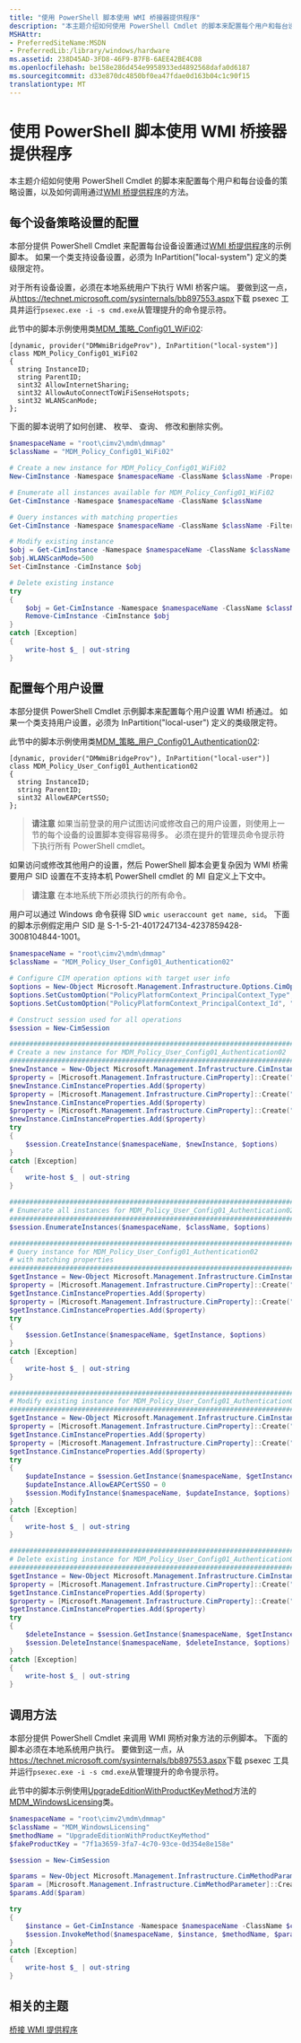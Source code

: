 ```yaml
---
title: "使用 PowerShell 脚本使用 WMI 桥接器提供程序"
description: "本主题介绍如何使用 PowerShell Cmdlet 的脚本来配置每个用户和每台设备的策略设置，以及如何调用通过 WMI 桥提供程序的方法。"
MSHAttr:
- PreferredSiteName:MSDN
- PreferredLib:/library/windows/hardware
ms.assetid: 238D45AD-3FD8-46F9-B7FB-6AEE42BE4C08
ms.openlocfilehash: be158e286d454e9958933ed4892568dafa0d6187
ms.sourcegitcommit: d33e870dc4850bf0ea47fdae0d163b04c1c90f15
translationtype: MT
---
```

# <a name="using-powershell-scripting-with-the-wmi-bridge-provider"></a>使用 PowerShell 脚本使用 WMI 桥接器提供程序

本主题介绍如何使用 PowerShell Cmdlet 的脚本来配置每个用户和每台设备的策略设置，以及如何调用通过[WMI 桥提供程序](https://msdn.microsoft.com/library/windows/desktop/dn905224.aspx)的方法。


## <a name="configuring-per-device-policy-settings"></a>每个设备策略设置的配置

本部分提供 PowerShell Cmdlet 来配置每台设备设置通过[WMI 桥提供程序](https://msdn.microsoft.com/library/windows/desktop/dn905224.aspx)的示例脚本。 如果一个类支持设备设置，必须为 InPartition("local-system") 定义的类级限定符。

对于所有设备设置，必须在本地系统用户下执行 WMI 桥客户端。 要做到这一点，从<https://technet.microsoft.com/sysinternals/bb897553.aspx>下载 psexec 工具并运行`psexec.exe -i -s cmd.exe`从管理提升的命令提示符。

此节中的脚本示例使用类[MDM\_策略\_Config01\_WiFi02](https://msdn.microsoft.com/library/windows/desktop/dn905246.aspx):

```ManagedCPlusPlus
[dynamic, provider("DMWmiBridgeProv"), InPartition("local-system")]
class MDM_Policy_Config01_WiFi02
{
  string InstanceID;
  string ParentID;
  sint32 AllowInternetSharing;
  sint32 AllowAutoConnectToWiFiSenseHotspots;
  sint32 WLANScanMode;
};
```

下面的脚本说明了如何创建、 枚举、 查询、 修改和删除实例。

```PowerShell
$namespaceName = "root\cimv2\mdm\dmmap"
$className = "MDM_Policy_Config01_WiFi02"

# Create a new instance for MDM_Policy_Config01_WiFi02 
New-CimInstance -Namespace $namespaceName -ClassName $className -Property @{ParentID="./Vendor/MSFT/Policy/Config";InstanceID="WiFi";AllowInternetSharing=1;AllowAutoConnectToWiFiSenseHotspots=0;WLANScanMode=100}

# Enumerate all instances available for MDM_Policy_Config01_WiFi02
Get-CimInstance -Namespace $namespaceName -ClassName $className

# Query instances with matching properties
Get-CimInstance -Namespace $namespaceName -ClassName $className -Filter "ParentID=&#39;./Vendor/MSFT/Policy/Config&#39; and InstanceID=&#39;WiFi&#39;"

# Modify existing instance
$obj = Get-CimInstance -Namespace $namespaceName -ClassName $className -Filter "ParentID=&#39;./Vendor/MSFT/Policy/Config&#39; and InstanceID=&#39;WiFi&#39;"
$obj.WLANScanMode=500
Set-CimInstance -CimInstance $obj

# Delete existing instance
try
{
    $obj = Get-CimInstance -Namespace $namespaceName -ClassName $className -Filter "ParentID=&#39;./Vendor/MSFT/Policy/Config&#39; and InstanceID=&#39;WiFi&#39;"
    Remove-CimInstance -CimInstance $obj
}
catch [Exception]
{
    write-host $_ | out-string
}
```

## <a name="configuring-per-user-settings"></a>配置每个用户设置

本部分提供 PowerShell Cmdlet 示例脚本来配置每个用户设置 WMI 桥通过。 如果一个类支持用户设置，必须为 InPartition("local-user") 定义的类级限定符。

此节中的脚本示例使用类[MDM\_策略\_用户\_Config01\_Authentication02](https://msdn.microsoft.com/library/windows/desktop/mt146854.aspx):

```ManagedCPlusPlus
[dynamic, provider("DMWmiBridgeProv"), InPartition("local-user")]
class MDM_Policy_User_Config01_Authentication02
{
  string InstanceID;
  string ParentID;
  sint32 AllowEAPCertSSO;
};
```

> **请注意** 如果当前登录的用户试图访问或修改自己的用户设置，则使用上一节的每个设备的设置脚本变得容易得多。 必须在提升的管理员命令提示符下执行所有 PowerShell cmdlet。

 

如果访问或修改其他用户的设置，然后 PowerShell 脚本会更复杂因为 WMI 桥需要用户 SID 设置在不支持本机 PowerShell cmdlet 的 MI 自定义上下文中。

> **请注意**  在本地系统下所必须执行的所有命令。

 

用户可以通过 Windows 命令获得 SID `wmic useraccount get name, sid`。 下面的脚本示例假定用户 SID 是 S-1-5-21-4017247134-4237859428-3008104844-1001。

```PowerShell
$namespaceName = "root\cimv2\mdm\dmmap"
$className = "MDM_Policy_User_Config01_Authentication02"

# Configure CIM operation options with target user info
$options = New-Object Microsoft.Management.Infrastructure.Options.CimOperationOptions
$options.SetCustomOption("PolicyPlatformContext_PrincipalContext_Type", "PolicyPlatform_UserContext", $false)
$options.SetCustomOption("PolicyPlatformContext_PrincipalContext_Id", "S-1-5-21-4017247134-4237859428-3008104844-1001", $false)

# Construct session used for all operations
$session = New-CimSession

##########################################################################
# Create a new instance for MDM_Policy_User_Config01_Authentication02
##########################################################################
$newInstance = New-Object Microsoft.Management.Infrastructure.CimInstance $className, $namespaceName
$property = [Microsoft.Management.Infrastructure.CimProperty]::Create("ParentID", &#39;./Vendor/MSFT/Policy/Config&#39;, "string", "Key")
$newInstance.CimInstanceProperties.Add($property)
$property = [Microsoft.Management.Infrastructure.CimProperty]::Create("InstanceID", &#39;Authentication&#39;, "String", "Key")
$newInstance.CimInstanceProperties.Add($property)
$property = [Microsoft.Management.Infrastructure.CimProperty]::Create("AllowEAPCertSSO", 1, "Sint32", "Property")
$newInstance.CimInstanceProperties.Add($property)
try
{
    $session.CreateInstance($namespaceName, $newInstance, $options)
}
catch [Exception]
{
    write-host $_ | out-string
}

##########################################################################
# Enumerate all instances for MDM_Policy_User_Config01_Authentication02
##########################################################################
$session.EnumerateInstances($namespaceName, $className, $options)

##########################################################################
# Query instance for MDM_Policy_User_Config01_Authentication02
# with matching properties
##########################################################################
$getInstance = New-Object Microsoft.Management.Infrastructure.CimInstance $className, $namespaceName
$property = [Microsoft.Management.Infrastructure.CimProperty]::Create("ParentID", &#39;./Vendor/MSFT/Policy/Config&#39;, "string", "Key")
$getInstance.CimInstanceProperties.Add($property)
$property = [Microsoft.Management.Infrastructure.CimProperty]::Create("InstanceID", &#39;Authentication&#39;, "String", "Key")
$getInstance.CimInstanceProperties.Add($property)
try
{
    $session.GetInstance($namespaceName, $getInstance, $options)
}
catch [Exception]
{
    write-host $_ | out-string
}

##########################################################################
# Modify existing instance for MDM_Policy_User_Config01_Authentication02
##########################################################################
$getInstance = New-Object Microsoft.Management.Infrastructure.CimInstance $className, $namespaceName
$property = [Microsoft.Management.Infrastructure.CimProperty]::Create("ParentID", &#39;./Vendor/MSFT/Policy/Config&#39;, "string", "Key")
$getInstance.CimInstanceProperties.Add($property)
$property = [Microsoft.Management.Infrastructure.CimProperty]::Create("InstanceID", &#39;Authentication&#39;, "String", "Key")
$getInstance.CimInstanceProperties.Add($property)
try
{
    $updateInstance = $session.GetInstance($namespaceName, $getInstance, $options)[0]
    $updateInstance.AllowEAPCertSSO = 0
    $session.ModifyInstance($namespaceName, $updateInstance, $options)
}
catch [Exception]
{
    write-host $_ | out-string
}

##########################################################################
# Delete existing instance for MDM_Policy_User_Config01_Authentication02
##########################################################################
$getInstance = New-Object Microsoft.Management.Infrastructure.CimInstance $className, $namespaceName
$property = [Microsoft.Management.Infrastructure.CimProperty]::Create("ParentID", &#39;./Vendor/MSFT/Policy/Config&#39;, "string", "Key")
$getInstance.CimInstanceProperties.Add($property)
$property = [Microsoft.Management.Infrastructure.CimProperty]::Create("InstanceID", &#39;Authentication&#39;, "String", "Key")
$getInstance.CimInstanceProperties.Add($property)
try
{
    $deleteInstance = $session.GetInstance($namespaceName, $getInstance, $options)[0]
    $session.DeleteInstance($namespaceName, $deleteInstance, $options)
}
catch [Exception]
{
    write-host $_ | out-string
}
```

## <a name="invoking-methods"></a>调用方法

本部分提供 PowerShell Cmdlet 来调用 WMI 网桥对象方法的示例脚本。 下面的脚本必须在本地系统用户执行。 要做到这一点，从<https://technet.microsoft.com/sysinternals/bb897553.aspx>下载 psexec 工具并运行`psexec.exe -i -s cmd.exe`从管理提升的命令提示符。

此节中的脚本示例使用[UpgradeEditionWithProductKeyMethod](https://msdn.microsoft.com/library/windows/desktop/mt599805.aspx)方法的[MDM\_WindowsLicensing](https://msdn.microsoft.com/library/windows/desktop/dn948453.aspx)类。

```PowerShell
$namespaceName = "root\cimv2\mdm\dmmap"
$className = "MDM_WindowsLicensing"
$methodName = "UpgradeEditionWithProductKeyMethod"
$fakeProductKey = "7f1a3659-3fa7-4c70-93ce-0d354e8e158e"

$session = New-CimSession

$params = New-Object Microsoft.Management.Infrastructure.CimMethodParametersCollection
$param = [Microsoft.Management.Infrastructure.CimMethodParameter]::Create("param", $fakeProductKey, "String", "In")
$params.Add($param)

try
{
    $instance = Get-CimInstance -Namespace $namespaceName -ClassName $className -Filter "ParentID=&#39;./Vendor/MSFT&#39; and InstanceID=&#39;WindowsLicensing&#39;"
    $session.InvokeMethod($namespaceName, $instance, $methodName, $params)
}
catch [Exception]
{
    write-host $_ | out-string
}
```

## <a name="related-topics"></a>相关的主题

[桥接 WMI 提供程序](https://msdn.microsoft.com/library/windows/desktop/dn905224.aspx)

 





